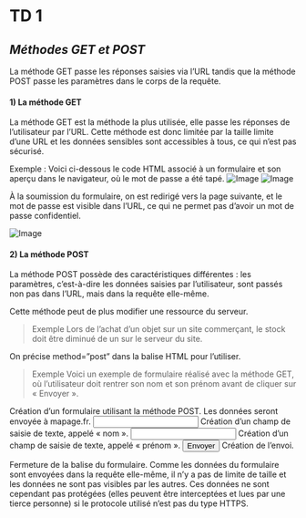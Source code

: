 # TD **1**

## *Méthodes GET et POST*

La méthode GET passe les réponses saisies via l’URL tandis que la méthode POST passe les paramètres dans le corps de la requête.

#### 1) La méthode GET
 
La méthode GET est la méthode la plus utilisée, elle passe les réponses de l’utilisateur par l’URL.
Cette méthode est donc limitée par la taille limite d’une URL et les données sensibles sont accessibles à tous, ce qui n’est pas sécurisé.

Exemple : Voici ci-dessous le code HTML associé à un formulaire et son aperçu dans le navigateur, où le mot de passe a été tapé.
![Image](https://e.educlever.com/img/5/8/9/8/589830.jpg)
![Image](https://e.educlever.com/img/5/8/9/9/589908.jpg)

À la soumission du formulaire, on est redirigé vers la page suivante, et le mot de passe est visible dans l’URL, ce qui ne permet pas d’avoir un mot de passe confidentiel.

![Image](https://e.educlever.com/img/5/8/9/9/589911.jpg)

#### 2) La méthode POST

La méthode POST possède des caractéristiques différentes : les paramètres, c’est-à-dire les données saisies par l’utilisateur, sont passés non pas dans l’URL, mais dans la requête elle-même.

Cette méthode peut de plus modifier une ressource du serveur.

> Exemple
Lors de l’achat d’un objet sur un site commerçant, le stock doit être diminué de un sur le serveur du site.

On précise method=”post” dans la balise HTML pour l’utiliser.

> Exemple
Voici un exemple de formulaire réalisé avec la méthode GET, où l’utilisateur doit rentrer son nom et son prénom avant de cliquer sur « Envoyer ».
<form method="post" action="mapage.fr">	Création d’un formulaire utilisant la méthode POST. Les données seront envoyée à mapage.fr.
   <input type="text" name="nom">	Création d’un champ de saisie de texte, appelé « nom ».
   <input type="text" name="prénom">	Création d’un champ de saisie de texte, appelé « prénom ».
   <input type="submit" value="Envoyer">	Création de l’envoi.
</form>	Fermeture de la balise du formulaire.
Comme les données du formulaire sont envoyées dans la requête elle-même, il n’y a pas de limite de taille et les données ne sont pas visibles par les autres. Ces données ne sont cependant pas protégées (elles peuvent être interceptées et lues par une tierce personne) si le protocole utilisé n’est pas du type HTTPS.
